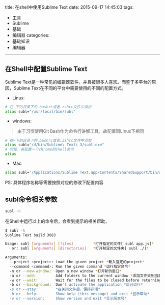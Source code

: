 title: 在shell中使用Sublime Text
date: 2015-09-17 14:45:03
tags:
- 工具
- Sublime
- 基础
- 编辑器
categories:
- 基础知识
- 编辑器
---

## 在Shell中配置Sublime Text

Sublime Text是一种常见的编辑器软件，并且被很多人喜欢。而鉴于多平台的原因，Sublime Text在不同的平台中需要使用的不同的配置方式。

- Linux:

```bash
# 在~下的目录下的.bashrc或者.zshrc文件中添加
alias subl="/usr/local/bin/subl"
```

- windows:

>由于习惯使用Git Bash作为命令行讲解工具，故配置同Linux下相同

```bash
# 在~下的目录下的.bashrc或者.zshrc文件中添加
alias subl="/d/bin/Sublime\ Text\ 3/subl.exe"
# 同理，再配置一个chrome的Shell命令
alias 
```

- Mac:

```bash
alias subl='/Applications/Sublime Text.app/Contents/SharedSupport/bin/subl'
```

PS: 具体程序名称等需要按照对应的修改下配置内容

## subl命令相关参数

```bash
subl -h
```

在Shell中运行以上的命令后，会看到提示的相关帮助。
```bash
$ subl -h
Sublime Text build 3083

Usage: subl [arguments] [files]         *打开指定的文件[ subl app.js]*
   or: subl [arguments] [directories]   *打开制定的文件夹[ subl ./]*

Arguments:
  --project <project>: Load the given project *载入指定的project*
  --command <command>: Run the given command *运行指定命令*
  -n or --new-window:  Open a new window *打开新的窗口*
  -a or --add:         Add folders to the current window *添加文件夹到当前窗口*
  -w or --wait:        Wait for the files to be closed before returning *返回前等待文件关*
  -b or --background:  Don't activate the application *后台运行*
  -s or --stay:        *在关闭文件后，保持存活*
  -h or --help:        Show help (this message) and exit *显示帮助*
  -v or --version:     Show version and exit *显示版本号*
```
